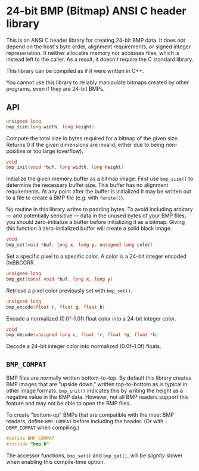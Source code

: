 # 24-bit BMP (Bitmap) ANSI C header library

This is an ANSI C header library for creating 24-bit BMP data. It does
not depend on the host's byte order, alignment requirements, or signed
integer represenation. It neither allocates memory nor accesses files,
which is instead left to the caller. As a result, it doesn't require the
C standard library.

This library can be compiled as if it were written in C++.

You cannot use this library to reliably manipulate bitmaps created by
other programs, even if they are 24-bit BMPs.

## API

```c
unsigned long
bmp_size(long width, long height)
```

Compute the total size in bytes required for a bitmap of the given size.
Returns 0 if the given dimensions are invalid, either due to being
non-positive or too large (overflow).

```c
void
bmp_init(void *buf, long width, long height)
```

Initialize the given memory buffer as a bitmap image. First use
`bmp_size()` to determine the necessary buffer size. This buffer has no
alignment requirements. At any point after the buffer is initialized it
may be written out to a file to create a BMP file (e.g. with
`fwrite()`).

No routine in this library writes to padding bytes. To avoid including
arbirary — and potentially sensitive — data in the unused bytes of your
BMP files, you should zero-initialize a buffer before initializing it as
a bitmap. Giving this function a zero-initialized buffer will create a
solid black image.

```c
void
bmp_set(void *buf, long x, long y, unsigned long color)
```

Set a specific pixel to a specific color. A color is a 24-bit integer
encoded 0xBBGGRR.

```c
unsigned long
bmp_get(const void *buf, long x, long y)
```

Retrieve a pixel color previously set with `bmp_set()`.

```c
unsigned long
bmp_encode(float r, float g, float b)
```

Encode a normalized (0.0f–1.0f) float color into a 24-bit integer color.

```c
void
bmp_decode(unsigned long c, float *r, float *g, float *b)
```

Decode a 24-bit integer color into normalized (0.0f–1.0f) floats.

## `BMP_COMPAT`

BMP files are normally written bottom-to-top. By default this library
creates BMP images that are "upside down," written top-to-bottom as is
typical in other image formats. `bmp_init()` indicates this by writing
the height as a negative value in the BMP data. However, not all BMP
readers support this feature and may not be able to open the BMP files.

To create "bottom-up" BMPs that are compatible with the most BMP
readers, define `BMP_COMPAT` before including the header. (Or with
`-DBMP_COMPAT` when compiling.)

```c
#define BMP_COMPAT
#include "bmp.h"
```

The accessor functions, `bmp_set()` and `bmp_get()`, will be *slightly*
slower when enabling this compile-time option.
